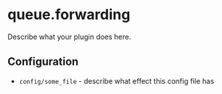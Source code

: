 queue.forwarding
========

Describe what your plugin does here.

Configuration
-------------

* `config/some_file` - describe what effect this config file has
